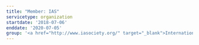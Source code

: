 ```yaml
---
title: "Member: IAS"
servicetype: organization
startdate: '2018-07-06'
enddate: '2020-07-05'
group: '<a href="http://www.iasociety.org/" target="_blank">International AIDS Society (IAS)</a>'
---
```

